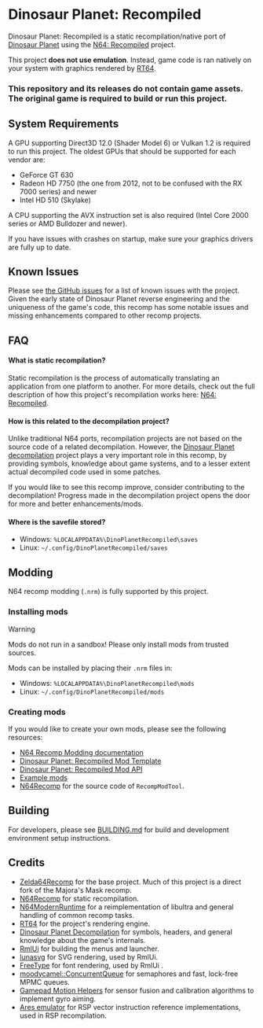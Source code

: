 # Dinosaur Planet: Recompiled
Dinosaur Planet: Recompiled is a static recompilation/native port of [Dinosaur Planet](https://www.rarewiki.com/wiki/Dinosaur_Planet) using the [N64: Recompiled](https://github.com/Mr-Wiseguy/N64Recomp) project.

This project **does not use emulation**. Instead, game code is ran natively on your system with graphics rendered by [RT64](https://github.com/rt64/rt64).

### **This repository and its releases do not contain game assets. The original game is required to build or run this project.**

## System Requirements
A GPU supporting Direct3D 12.0 (Shader Model 6) or Vulkan 1.2 is required to run this project. The oldest GPUs that should be supported for each vendor are:
* GeForce GT 630
* Radeon HD 7750 (the one from 2012, not to be confused with the RX 7000 series) and newer
* Intel HD 510 (Skylake)

A CPU supporting the AVX instruction set is also required (Intel Core 2000 series or AMD Bulldozer and newer).

If you have issues with crashes on startup, make sure your graphics drivers are fully up to date. 

## Known Issues
Please see [the GitHub issues](https://github.com/Francessco121/dino-recomp/issues) for a list of known issues with the project. Given the early state of Dinosaur Planet reverse engineering and the uniqueness of the game's code, this recomp has some notable issues and missing enhancements compared to other recomp projects.

## FAQ

#### What is static recompilation?
Static recompilation is the process of automatically translating an application from one platform to another. For more details, check out the full description of how this project's recompilation works here: [N64: Recompiled](https://github.com/Mr-Wiseguy/N64Recomp).

#### How is this related to the decompilation project?
Unlike traditional N64 ports, recompilation projects are not based on the source code of a related decompilation. However, the [Dinosaur Planet decompilation](https://github.com/zestydevy/dinosaur-planet) project plays a very important role in this recomp, by providing symbols, knowledge about game systems, and to a lesser extent actual decompiled code used in some patches.

If you would like to see this recomp improve, consider contributing to the decompilation! Progress made in the decompilation project opens the door for more and better enhancements/mods.

#### Where is the savefile stored?
- Windows: `%LOCALAPPDATA%\DinoPlanetRecompiled\saves`
- Linux: `~/.config/DinoPlanetRecompiled/saves`

## Modding
N64 recomp modding (`.nrm`) is fully supported by this project.

### Installing mods
> [!WARNING]
> Mods do not run in a sandbox! Please only install mods from trusted sources.

Mods can be installed by placing their `.nrm` files in:
- Windows: `%LOCALAPPDATA%\DinoPlanetRecompiled\mods`
- Linux: `~/.config/DinoPlanetRecompiled/mods`

### Creating mods
If you would like to create your own mods, please see the following resources:
- [N64 Recomp Modding documentation](https://hackmd.io/fMDiGEJ9TBSjomuZZOgzNg)
- [Dinosaur Planet: Recompiled Mod Template](https://github.com/Francessco121/dino-recomp-mod-template)
- [Dinosaur Planet: Recompiled Mod API](https://github.com/Francessco121/dino-recomp-mod-api)
- [Example mods](https://github.com/Francessco121/dino-recomp-mods)
- [N64Recomp](https://github.com/N64Recomp/N64Recomp) for the source code of `RecompModTool`.

## Building
For developers, please see [BUILDING.md](./BUILDING.md) for build and development environment setup instructions.

## Credits
* [Zelda64Recomp](https://github.com/Zelda64Recomp/Zelda64Recomp) for the base project. Much of this project is a direct fork of the Majora's Mask recomp.
* [N64Recomp](https://github.com/N64Recomp/N64Recomp) for static recompilation.
* [N64ModernRuntime](https://github.com/N64Recomp/N64ModernRuntime) for a reimplementation of libultra and general handling of common recomp tasks.
* [RT64](https://github.com/rt64/rt64) for the project's rendering engine.
* [Dinosaur Planet Decompilation](https://github.com/zestydevy/dinosaur-planet) for symbols, headers, and general knowledge about the game's internals.
* [RmlUi](https://github.com/mikke89/RmlUi) for building the menus and launcher.
* [lunasvg](https://github.com/sammycage/lunasvg) for SVG rendering, used by RmlUi.
* [FreeType](https://freetype.org/) for font rendering, used by RmlUi  .
* [moodycamel::ConcurrentQueue](https://github.com/cameron314/concurrentqueue) for semaphores and fast, lock-free MPMC queues.
* [Gamepad Motion Helpers](https://github.com/JibbSmart/GamepadMotionHelpers) for sensor fusion and calibration algorithms to implement gyro aiming.
* [Ares emulator](https://github.com/ares-emulator/ares) for RSP vector instruction reference implementations, used in RSP recompilation.
